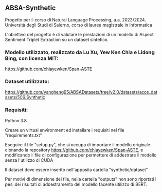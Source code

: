 ## ABSA-Synthetic
Progetto per il corso di Natural Language Processing, a.a. 2023/2024, Università degli Studi di Salerno, corso di laurea magistrale in Informatica

L'obiettivo del progetto è di valutare le prestazioni di un modello di Aspect Sentiment Triplet Extraction su un dataset sintetico.

### Modello utilizzato, realizzato da Lu Xu, Yew Ken Chia e Lidong Bing, con licenza MIT:

https://github.com/chiayewken/Span-ASTE

### Dataset utilizzato:

https://github.com/yangheng95/ABSADatasets/tree/v2.0/datasets/acos_datasets/506.Synthetic

### Requisiti:
Python 3.8

Creare un virtual environment ed installare i requisiti nel file "requirements.txt"

Eseguire il file "setup.py", che si occupa di importare il modello originale clonando la repository https://github.com/chiayewken/Span-ASTE,
e modificando il file di configurazione per permettere di addestrare il modello senza l'utilizzo di CUDA

Il dataset deve essere inserito nell'apposita cartella "synthetic/dataset"

Per motivi di dimensione dei file, nella cartella "outputs" non sono riportati i pesi dei risultati di addestramento del modello facente utilizzo di BERT.